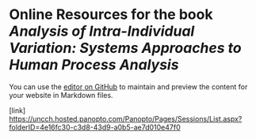 # Online Resources for the book _Analysis of Intra-Individual Variation: Systems Approaches to Human Process Analysis_

You can use the [editor on GitHub](https://github.com/kgates/PersonSpecificAnalysisBook/edit/gh-pages/index.md) to maintain and preview the content for your website in Markdown files.

[link] https://uncch.hosted.panopto.com/Panopto/Pages/Sessions/List.aspx?folderID=4e16fc30-c3d8-43d9-a0b5-ae7d010e47f0
